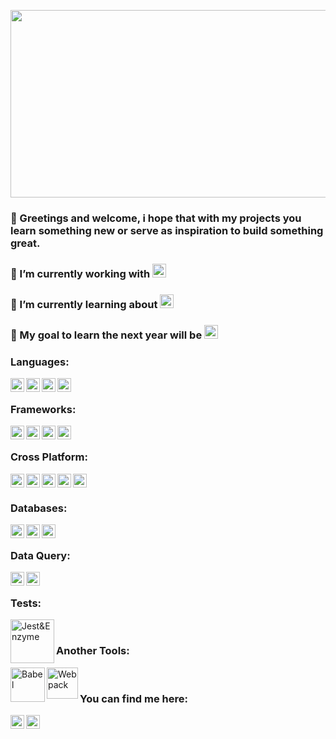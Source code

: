 <p align="center"><img width="700" height ="300" src="https://res.cloudinary.com/dvm6sgg1h/image/upload/v1609026547/v6n1mafwl5cw53bmmt7u.jpg"></p>

### 👋 Greetings and welcome, i hope that with my projects you learn something new or serve as inspiration to build something great. 
### 🔭 I’m currently working with <img title="Ionic" alt="Ionic" width="22px" src="https://img.icons8.com/ios-filled/50/468BFF/ionic.png" />
### 🌱 I’m currently learning about  <img title="Flutter" alt="flutter" width="22px" src="https://img.icons8.com/color/48/000000/flutter.png" />
### 🎯 My goal to learn the next year will be  <img title="Swift" alt="swift" width="22px" src="https://img.icons8.com/color/48/000000/swift.png" />

### Languages:
<img align="left" title="Php" alt="php" width="22px" src="https://img.icons8.com/windows/32/8993C0/php-logo.png" />
<img align="left" title="Javascript" alt="javascript" width="22px" src="https://img.icons8.com/color/48/000000/javascript.png" />
<img align="left" title="Python" alt="python" width="22px" src="https://img.icons8.com/color/48/000000/python.png" />
<img align="left" title="Dart" alt="dart" width="22px" src="https://img.icons8.com/color/48/000000/dart.png" />

</br>

### Frameworks:
<img align="left" title="Laravel" alt="laravel" width="22px" src="https://img.icons8.com/windows/50/EF3B2D/laravel.png" />
<img align="left" title="Vue" alt="vue" width="22px" src="https://img.icons8.com/color/48/000000/vue-js.png" />
<img align="left" title="Angular" alt="angular" width="22px" src="https://img.icons8.com/color/48/000000/angularjs.png" />
<img align="left" title="NEXTJS" alt="nextjs" width="22px" src="https://d2eip9sf3oo6c2.cloudfront.net/tags/images/000/001/074/square_256/nextjs.png" />

</br>

### Cross Platform:
<img align="left" title="Ionic" alt="Ionic" width="22px" src="https://img.icons8.com/ios-filled/50/468BFF/ionic.png" />
<img align="left" title="React Native" alt="React Native" width="22px" src="https://img.icons8.com/color/48/000000/react-native.png" />
<img align="left" title="Quasar" alt="Quasar" width="22px" src="https://forum.quasar-framework.org/assets/uploads/profile/1-profileavatar.png" />
<img align="left" title="Flutter" alt="Flutter" width="22px" src="https://img.icons8.com/color/48/000000/flutter.png" />
<img title="Vue Native" alt="vue-native" width="22px" src="https://vue-native.io/images/logo.png" />

</br>

### Databases:
<img align="left" title="MySQL" alt="MySQL" width="22px" src="https://img.icons8.com/ios-filled/50/E48E00/mysql-logo.png" />
<img align="left" title="Postgresql" alt="Postgresql" width="22px" src="https://img.icons8.com/color/48/000000/postgreesql.png" />
<img align="left" title="MongoDB" alt="MongoDB" width="22px" src="https://img.icons8.com/color/48/000000/mongodb.png" />

</br>

### Data Query:
<img align="left" title="Apollo" alt="Apollo" width="22px" src="https://img.icons8.com/color/48/000000/apollo.png" />
<img align="left" title="GraphQL" alt="GraphQL" width="22px" src="https://img.icons8.com/color/48/000000/graphql.png" />

</br>

### Tests:
<img align="left" title="Jest&Enzyme" alt="Jest&Enzyme" width="70px" src="https://encrypted-tbn0.gstatic.com/images?q=tbn:ANd9GcRD1m0e6hPOrO5yYSvRjYEwB-FT2tcB9zC5URCm7fM4CF-tDtwaK07wW3tUd9zQKOFf1q8&usqp=CAU" />

</br>

### Another Tools:
<img align="left" title="Babel" alt="Babel" width="55px" src="https://encrypted-tbn0.gstatic.com/images?q=tbn:ANd9GcQlMTaDdKGrfuQKZZk-m4IFpxFhEpY_JC_mZw&usqp=CAU" />
<img align="left" title="Webpack" alt="Webpack" width="50px" src="https://encrypted-tbn0.gstatic.com/images?q=tbn:ANd9GcRrYd4-M-7PM4Vk9F1q_nsZG3v9lZk4kJN6KA&usqp=CAU" />

</br>

### You can find me here:
<a href="https://www.facebook.com/JEAL47" target="_blank"><img align="left" title="Facebook" alt="facebook" width="22px" src="https://img.icons8.com/fluent/48/000000/facebook-new.png" /></a>
<a href="https://www.linkedin.com/in/jose-prieto-developer" target="_blank"><img align="left" title="Linkedin" alt="linkedin" width="22px" src="https://img.icons8.com/color/48/000000/linkedin-circled.png" /></a>
